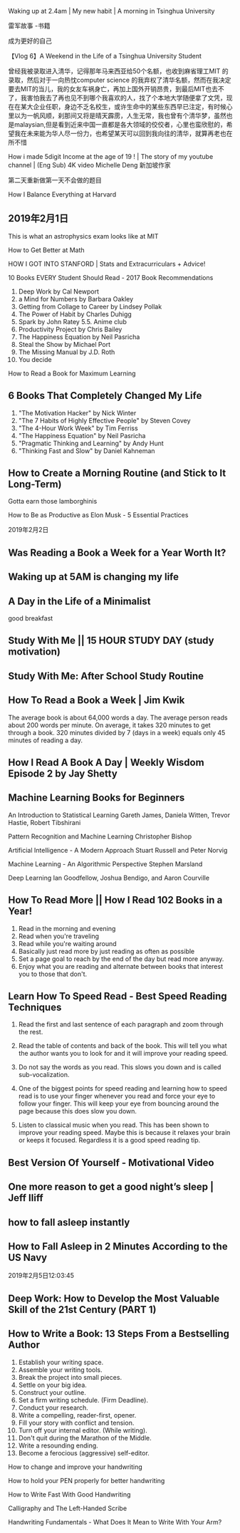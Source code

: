 Waking up at 2.4am | My new habit | A morning in Tsinghua University

雷军故事 -书籍

成为更好的自己

【Vlog 6】A Weekend in the Life of a Tsinghua University Student

曾经我被录取进入清华，记得那年马来西亚给50个名额，也收到麻省理工MIT 的录取，然后对于一向热忱computer science 的我弃权了清华名额，然而在我决定要去MIT的当儿，我的女友车祸身亡，再加上国外开销昂贵，到最后MIT也去不了，我害怕我去了再也见不到哪个我喜欢的人，找了个本地大学随便拿了文凭，现在在某大企业任职，身边不乏名校生，或许生命中的某些东西早已注定，有时候心里以为一帆风顺，刹那间又将是晴天霹雳，人生无常，我也曾有个清华梦，虽然也是malaysian,但是看到近来中国一直都是各大领域的佼佼者，心里也蛮欣慰的，希望我在未来能为华人尽一份力，也希望某天可以回到我向往的清华，就算再老也在所不惜﻿

How i made 5digit Income at the age of 19 ! | The story of my youtube channel | (Eng Sub) 4K video
Michelle Deng 新加坡作家

第二天重新做第一天不会做的题目 


How I Balance Everything at Harvard

## 2019年2月1日  
This is what an astrophysics exam looks like at MIT

How to Get Better at Math

HOW I GOT INTO STANFORD | Stats and Extracurriculars + Advice!

10 Books EVERY Student Should Read - 2017 Book Recommendations
1. Deep Work by Cal Newport
2. a Mind for Numbers by Barbara Oakley 
3. Getting from Collage to Career by Lindsey Pollak 
4. The Power of Habit by Charles Duhigg
5. Spark by John Ratey
5.5. Anime club
6. Productivity Project by Chris Bailey 
7. The Happiness Equation by Neil Pasricha
8. Steal the Show by Michael Port
9. The Missing Manual by J.D. Roth
10. You decide﻿

How to Read a Book for Maximum Learning


## 6 Books That Completely Changed My Life
1. "The Motivation Hacker" by Nick Winter
2. "The 7 Habits of Highly Effective People" by Steven Covey
3. "The 4-Hour Work Week" by Tim Ferriss
4. "The Happiness Equation" by Neil Pasricha
5. "Pragmatic Thinking and Learning" by Andy Hunt
6. "Thinking Fast and Slow" by Daniel Kahneman﻿

## How to Create a Morning Routine (and Stick to It Long-Term)

Gotta earn those lamborghinis﻿

How to Be as Productive as Elon Musk - 5 Essential Practices

2019年2月2日
## Was Reading a Book a Week for a Year Worth It?

## Waking up at 5AM is changing my life


## A Day in the Life of a Minimalist
good breakfast


## Study With Me || 15 HOUR STUDY DAY (study motivation)


## Study With Me: After School Study Routine


## How To Read a Book a Week | Jim Kwik
The average book is about 64,000 words a day.
The average person reads about 200 words per minute.
On average, it takes 320 minutes to get through a book. 
320 minutes divided by 7 (days in a week) equals only 45 minutes of reading a day.

## How I Read A Book A Day | Weekly Wisdom Episode 2 by Jay Shetty
## Machine Learning Books for Beginners
An Introduction to Statistical Learning
Gareth James, Daniela Witten, Trevor Hastie, Robert Tibshirani 

Pattern Recognition and Machine Learning
Christopher Bishop

Artificial Intelligence - A Modern Approach
Stuart Russell and Peter Norvig

Machine Learning - An Algorithmic Perspective
Stephen Marsland

Deep Learning
Ian Goodfellow, Joshua Bendigo, and Aaron Courville


## How To Read More || How I Read 102 Books in a Year!
1. Read in the morning and evening
2. Read when you're traveling 
3. Read while you're waiting around
4. Basically just read more by just reading as often as possible 
5. Set a page goal to reach by the end of the day but read more anyway.
6. Enjoy what you are reading and alternate between books that interest you to those that don't.

## Learn How To Speed Read - Best Speed Reading Techniques
1. Read the first and last sentence of each paragraph and zoom through the rest.

2. Read the table of contents and back of the book. This will tell you what the author wants you to look for and it will improve your reading speed.

3. Do not say the words as you read. This slows you down and is called sub-vocalization.

4. One of the biggest points for speed reading and learning how to speed read is to use your finger whenever you read and force your eye to follow your finger. This will keep your eye from bouncing around the page because this does slow you down.

5. Listen to classical music when you read. This has been shown to improve your reading speed. Maybe this is because it relaxes your brain or keeps it focused. Regardless it is a good speed reading tip.

## Best Version Of Yourself - Motivational Video

## One more reason to get a good night’s sleep | Jeff Iliff


## how to fall asleep instantly

## How to Fall Asleep in 2 Minutes According to the US Navy

2019年2月5日12:03:45 
## Deep Work: How to Develop the Most Valuable Skill of the 21st Century (PART 1)


## How to Write a Book: 13 Steps From a Bestselling Author
1. Establish your writing space.
2. Assemble your writing tools.
3. Break the project into small pieces.
4. Settle on your big idea.
5. Construct your outline.
6. Set a firm writing schedule. (Firm Deadline).
7. Conduct your research.
8. Write a compelling, reader-first, opener.
9. Fill your story with conflict and tension.
10. Turn off your internal editor. (While writing).
11. Don't quit during the Marathon of the Middle.
12. Write a resounding ending.
13. Become a ferocious (aggressive) self-editor.﻿

How to change and improve your handwriting

How to hold your PEN properly for better handwriting

How to Write Fast With Good Handwriting

Calligraphy and The Left-Handed Scribe

Handwriting Fundamentals - What Does It Mean to Write With Your Arm?
